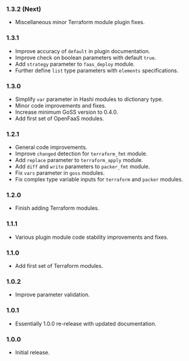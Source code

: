 ### 1.3.2 (Next)
- Miscellaneous minor Terraform module plugin fixes.

### 1.3.1
- Improve accuracy of `default` in plugin documentation.
- Improve check on boolean parameters with default `true`.
- Add `strategy` parameter to `faas_deploy` module.
- Further define `list` type parameters with `elements` specifications.

### 1.3.0
- Simplify `var` parameter in Hashi modules to dictionary type.
- Minor code improvements and fixes.
- Increase minimum GoSS version to 0.4.0.
- Add first set of OpenFaaS modules.

### 1.2.1
- General code improvements.
- Improve `changed` detection for `terraform_fmt` module.
- Add `replace` parameter to `terraform_apply` module.
- Add `diff` and `write` parameters to `packer_fmt` module.
- Fix `vars` parameter in `goss` modules.
- Fix complex type variable inputs for `terraform` and `packer` modules.

### 1.2.0
- Finish adding Terraform modules.

### 1.1.1
- Various plugin module code stability improvements and fixes.

### 1.1.0
- Add first set of Terraform modules.

### 1.0.2
- Improve parameter validation.

### 1.0.1
- Essentially 1.0.0 re-release with updated documentation.

### 1.0.0
- Initial release.
